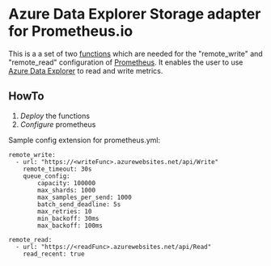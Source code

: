 # Azure Data Explorer Storage adapter for Prometheus.io

This is a a set of two [functions](https://azure.microsoft.com/en-us/services/functions/) which are needed for the "remote_write" and "remote_read" configuration of [Prometheus](https://prometheus.io/). It enables the user to use [Azure Data Explorer](https://azure.microsoft.com/en-us/services/data-explorer/) to read and write metrics.

## HowTo

1. *Deploy* the functions
2. *Configure* prometheus

Sample config extension for prometheus.yml:
``` 
remote_write:
  - url: "https://<writeFunc>.azurewebsites.net/api/Write"
    remote_timeout: 30s
    queue_config:
        capacity: 100000
        max_shards: 1000
        max_samples_per_send: 1000
        batch_send_deadline: 5s
        max_retries: 10
        min_backoff: 30ms
        max_backoff: 100ms

remote_read:
  - url: "https://<readFunc>.azurewebsites.net/api/Read" 
    read_recent: true
```
